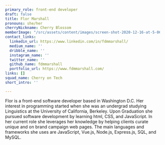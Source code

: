 ```yaml
---
primary_role: front-end developer
draft: false
title: Flor Marshall
pronouns: she/her
cherryNickname: Cherry Blossom
memberImage: "/src/assets/content/images/screen-shot-2020-12-16-at-5-06-51-pm.png"
contact_links:
  linkedin_url: https://www.linkedin.com/in/fdmmarshall/
  medium_name: ''
  dribble_name: ''
  instagram_name: ''
  twitter_name: ''
  github_name: fdmmarshall
  portfolio_url: https://www.fdmmarshall.com/
links: []
squad_name: Cherry on Tech
short_intro: ''

---
```

Flor is a front-end software developer based in Washington D.C. Her interest in programming started when she was an undergrad studying Linguistics at the University of California, Berkeley. Upon Graduation she pursued software development by learning html, CSS, and JavaScript. In her current role she leverages her knowledge by helping clients curate unique and on brand campaign web pages. The main languages and frameworks she uses are JavaScript, Vue.js, Node.js, Express.js, SQL, and MySQL.